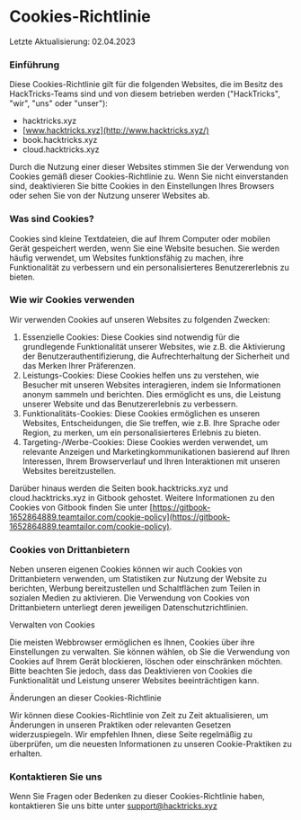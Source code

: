 # Cookies-Richtlinie

Letzte Aktualisierung: 02.04.2023

### Einführung

Diese Cookies-Richtlinie gilt für die folgenden Websites, die im Besitz des HackTricks-Teams sind und von diesem betrieben werden ("HackTricks", "wir", "uns" oder "unser"):

* hacktricks.xyz
* [www.hacktricks.xyz](http://www.hacktricks.xyz/)
* book.hacktricks.xyz
* cloud.hacktricks.xyz

Durch die Nutzung einer dieser Websites stimmen Sie der Verwendung von Cookies gemäß dieser Cookies-Richtlinie zu. Wenn Sie nicht einverstanden sind, deaktivieren Sie bitte Cookies in den Einstellungen Ihres Browsers oder sehen Sie von der Nutzung unserer Websites ab.

### Was sind Cookies?

Cookies sind kleine Textdateien, die auf Ihrem Computer oder mobilen Gerät gespeichert werden, wenn Sie eine Website besuchen. Sie werden häufig verwendet, um Websites funktionsfähig zu machen, ihre Funktionalität zu verbessern und ein personalisierteres Benutzererlebnis zu bieten.

### Wie wir Cookies verwenden

Wir verwenden Cookies auf unseren Websites zu folgenden Zwecken:

1. Essenzielle Cookies: Diese Cookies sind notwendig für die grundlegende Funktionalität unserer Websites, wie z.B. die Aktivierung der Benutzerauthentifizierung, die Aufrechterhaltung der Sicherheit und das Merken Ihrer Präferenzen.
2. Leistungs-Cookies: Diese Cookies helfen uns zu verstehen, wie Besucher mit unseren Websites interagieren, indem sie Informationen anonym sammeln und berichten. Dies ermöglicht es uns, die Leistung unserer Website und das Benutzererlebnis zu verbessern.
3. Funktionalitäts-Cookies: Diese Cookies ermöglichen es unseren Websites, Entscheidungen, die Sie treffen, wie z.B. Ihre Sprache oder Region, zu merken, um ein personalisierteres Erlebnis zu bieten.
4. Targeting-/Werbe-Cookies: Diese Cookies werden verwendet, um relevante Anzeigen und Marketingkommunikationen basierend auf Ihren Interessen, Ihrem Browserverlauf und Ihren Interaktionen mit unseren Websites bereitzustellen.

Darüber hinaus werden die Seiten book.hacktricks.xyz und cloud.hacktricks.xyz in Gitbook gehostet. Weitere Informationen zu den Cookies von Gitbook finden Sie unter [https://gitbook-1652864889.teamtailor.com/cookie-policy](https://gitbook-1652864889.teamtailor.com/cookie-policy).

### Cookies von Drittanbietern

Neben unseren eigenen Cookies können wir auch Cookies von Drittanbietern verwenden, um Statistiken zur Nutzung der Website zu berichten, Werbung bereitzustellen und Schaltflächen zum Teilen in sozialen Medien zu aktivieren. Die Verwendung von Cookies von Drittanbietern unterliegt deren jeweiligen Datenschutzrichtlinien.

Verwalten von Cookies

Die meisten Webbrowser ermöglichen es Ihnen, Cookies über ihre Einstellungen zu verwalten. Sie können wählen, ob Sie die Verwendung von Cookies auf Ihrem Gerät blockieren, löschen oder einschränken möchten. Bitte beachten Sie jedoch, dass das Deaktivieren von Cookies die Funktionalität und Leistung unserer Websites beeinträchtigen kann.

Änderungen an dieser Cookies-Richtlinie

Wir können diese Cookies-Richtlinie von Zeit zu Zeit aktualisieren, um Änderungen in unseren Praktiken oder relevanten Gesetzen widerzuspiegeln. Wir empfehlen Ihnen, diese Seite regelmäßig zu überprüfen, um die neuesten Informationen zu unseren Cookie-Praktiken zu erhalten.

### Kontaktieren Sie uns

Wenn Sie Fragen oder Bedenken zu dieser Cookies-Richtlinie haben, kontaktieren Sie uns bitte unter [support@hacktricks.xyz](mailto:support@hacktricks.xyz)
